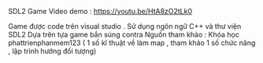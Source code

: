 SDL2 Game 
Video demo : https://youtu.be/HtA8zO2tLk0

Game được code trên visual studio . Sử dụng ngôn ngữ C++ và thư viện SDL2
Dựa trên tựa game bắn súng contra
Nguồn tham khảo : Khóa học phattrienphanmem123 ( 1 số kĩ thuật về làm map , tham khảo 1 số chức năng , lập trình hướng đối tượng)

